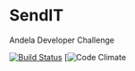 # SendIT
Andela Developer Challenge

[![Build Status](https://travis-ci.com/mcaleb808/SendIT.svg?branch=senditApi)](https://travis-ci.com/mcaleb808/SendIT)     [![![Code Climate](https://codeclimate.com/github/codeclimate/codeclimate/badges/gpa.svg)](https://codeclimate.com/github/mcaleb808/sendIT)
